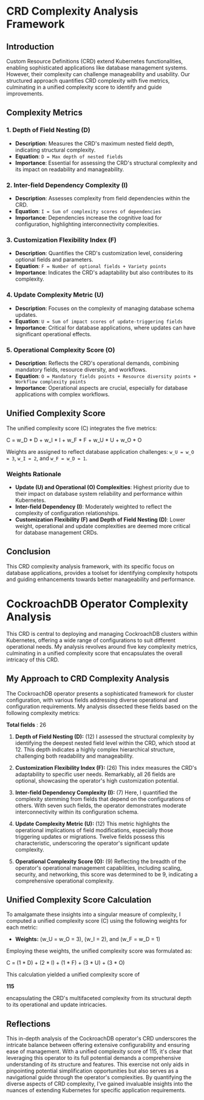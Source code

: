 # CRD Complexity Analysis Framework

## Introduction

Custom Resource Definitions (CRD) extend Kubernetes functionalities, enabling sophisticated applications like database management systems. However, their complexity can challenge manageability and usability. Our structured approach quantifies CRD complexity with five metrics, culminating in a unified complexity score to identify and guide improvements.

## Complexity Metrics

### 1. Depth of Field Nesting (D)

- **Description**: Measures the CRD's maximum nested field depth, indicating structural complexity.
- **Equation**: `D = Max depth of nested fields`
- **Importance**: Essential for assessing the CRD's structural complexity and its impact on readability and manageability.

### 2. Inter-field Dependency Complexity (I)

- **Description**: Assesses complexity from field dependencies within the CRD.
- **Equation**: `I = Sum of complexity scores of dependencies`
- **Importance**: Dependencies increase the cognitive load for configuration, highlighting interconnectivity complexities.

### 3. Customization Flexibility Index (F)

- **Description**: Quantifies the CRD's customization level, considering optional fields and parameters.
- **Equation**: `F = Number of optional fields + Variety points`
- **Importance**: Indicates the CRD's adaptability but also contributes to its complexity.

### 4. Update Complexity Metric (U)

- **Description**: Focuses on the complexity of managing database schema updates.
- **Equation**: `U = Sum of impact scores of update-triggering fields`
- **Importance**: Critical for database applications, where updates can have significant operational effects.

### 5. Operational Complexity Score (O)

- **Description**: Reflects the CRD's operational demands, combining mandatory fields, resource diversity, and workflows.
- **Equation**: `O = Mandatory fields points + Resource diversity points + Workflow complexity points`
- **Importance**: Operational aspects are crucial, especially for database applications with complex workflows.

## Unified Complexity Score

The unified complexity score \(C\) integrates the five metrics:

C = w_D * D + w_I * I + w_F * F + w_U * U + w_O * O


Weights are assigned to reflect database application challenges: `w_U = w_O = 3`, `w_I = 2`, and `w_F = w_D = 1`.

### Weights Rationale

- **Update (U) and Operational (O) Complexities**: Highest priority due to their impact on database system reliability and performance within Kubernetes.
- **Inter-field Dependency (I)**: Moderately weighted to reflect the complexity of configuration relationships.
- **Customization Flexibility (F) and Depth of Field Nesting (D)**: Lower weight, operational and update complexities are deemed more critical for database management CRDs.

## Conclusion

This CRD complexity analysis framework, with its specific focus on database applications, provides a toolset for identifying complexity hotspots and guiding enhancements towards better manageability and performance.


# CockroachDB Operator Complexity Analysis

This CRD is central to deploying and managing CockroachDB clusters within Kubernetes, offering a wide range of configurations to suit different operational needs. My analysis revolves around five key complexity metrics, culminating in a unified complexity score that encapsulates the overall intricacy of this CRD.

## My Approach to CRD Complexity Analysis

The CockroachDB operator presents a sophisticated framework for cluster configuration, with various fields addressing diverse operational and configuration requirements. My analysis dissected these fields based on the following complexity metrics:

**Total fields** : 26

1. **Depth of Field Nesting (D):**  (12) I assessed the structural complexity by identifying the deepest nested field level within the CRD, which stood at 12. This depth indicates a highly complex hierarchical structure, challenging both readability and manageability.

2. **Customization Flexibility Index (F):** (26) This index measures the CRD's adaptability to specific user needs. Remarkably, all 26 fields are optional, showcasing the operator's high customization potential.

3. **Inter-field Dependency Complexity (I):** (7) Here, I quantified the complexity stemming from fields that depend on the configurations of others. With seven such fields, the operator demonstrates moderate interconnectivity within its configuration schema.

4. **Update Complexity Metric (U):** (12) This metric highlights the operational implications of field modifications, especially those triggering updates or migrations. Twelve fields possess this characteristic, underscoring the operator's significant update complexity.

5. **Operational Complexity Score (O):** (9) Reflecting the breadth of the operator's operational management capabilities, including scaling, security, and networking, this score was determined to be 9, indicating a comprehensive operational complexity.

## Unified Complexity Score Calculation

To amalgamate these insights into a singular measure of complexity, I computed a unified complexity score (C) using the following weights for each metric:

- **Weights:** \(w_U = w_O = 3\), \(w_I = 2\), and \(w_F = w_D = 1\)

Employing these weights, the unified complexity score was formulated as:

C = (1 * D) + (2 * I) + (1 * F) + (3 * U) + (3 * O)

This calculation yielded a unified complexity score of

**115** 

encapsulating the CRD's multifaceted complexity from its structural depth to its operational and update intricacies.

## Reflections

This in-depth analysis of the CockroachDB operator's CRD underscores the intricate balance between offering extensive configurability and ensuring ease of management. With a unified complexity score of 115, it's clear that leveraging this operator to its full potential demands a comprehensive understanding of its structure and features. This exercise not only aids in pinpointing potential simplification opportunities but also serves as a navigational guide through the operator's complexities. By quantifying the diverse aspects of CRD complexity, I've gained invaluable insights into the nuances of extending Kubernetes for specific application requirements.
